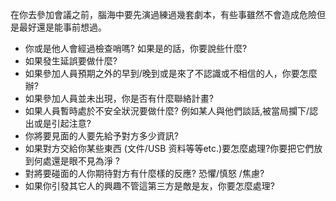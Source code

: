 [Title]: # (要考慮的情況發展)
[Difficulty]: # (初學者)
[Order]: # (2)

在你去參加會議之前，腦海中要先演過練過幾套劇本，有些事雖然不會造成危險但是最好還是能事前想過。
* 你或是他人會經過檢查哨嗎? 如果是的話，你要說些什麼?
* 如果發生延誤要做什麼?
* 如果參加人員預期之外的早到/晚到或是來了不認識或不相信的人，你要怎麼辦?
* 如果參加人員並未出現，你是否有什麼聯絡計畫?
* 如果人員暫時處於不安全狀況要做什麼? 例如某人與他們談話,被當局攔下/認出或是引起注意?
* 你將要見面的人要先給予對方多少資訊?
* 如果對方交給你某些東西 (文件/USB 资料等等etc.)要怎麼處理?你要把它們放到何處還是眼不見為淨 ?
* 對將要碰面的人你期待對方有什麼樣的反應? 恐懼/慎怒 /焦慮?
* 如果你引發其它人的興趣不管這第三方是敵是友，你要怎麼處理?